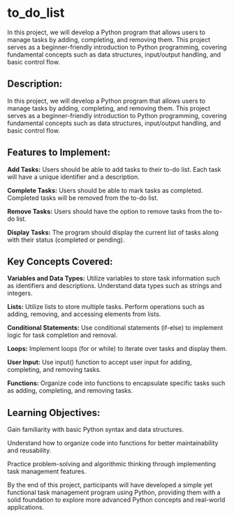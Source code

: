 # to_do_list
In this project, we will develop a Python program that allows users to manage tasks by adding, completing, and removing them. This project serves as a beginner-friendly introduction to Python programming, covering fundamental concepts such as data structures, input/output handling, and basic control flow.

## Description:
In this project, we will develop a Python program that allows users to manage tasks by adding, completing, and removing them. This project serves as a beginner-friendly introduction to Python programming, covering fundamental concepts such as data structures, input/output handling, and basic control flow.

## Features to Implement:

**Add Tasks:** 
  Users should be able to add tasks to their to-do list. Each task will have a unique identifier and a description.

**Complete Tasks:**
  Users should be able to mark tasks as completed. Completed tasks will be removed from the to-do list.

**Remove Tasks:**
  Users should have the option to remove tasks from the to-do list.

**Display Tasks:**
  The program should display the current list of tasks along with their status (completed or pending).

## Key Concepts Covered:

**Variables and Data Types:**
  Utilize variables to store task information such as identifiers and descriptions. Understand data types such as strings and integers.

**Lists:**
  Utilize lists to store multiple tasks. Perform operations such as adding, removing, and accessing elements from lists.

**Conditional Statements:**
  Use conditional statements (if-else) to implement logic for task completion and removal.

**Loops:**
  Implement loops (for or while) to iterate over tasks and display them.

**User Input:**
  Use input() function to accept user input for adding, completing, and removing tasks.

**Functions:**
  Organize code into functions to encapsulate specific tasks such as adding, completing, and removing tasks.


## Learning Objectives:

Gain familiarity with basic Python syntax and data structures.

Understand how to organize code into functions for better maintainability and reusability.

Practice problem-solving and algorithmic thinking through implementing task management features.

By the end of this project, participants will have developed a simple yet functional task management program using Python, providing them with a solid foundation to explore more advanced Python concepts and real-world applications.
